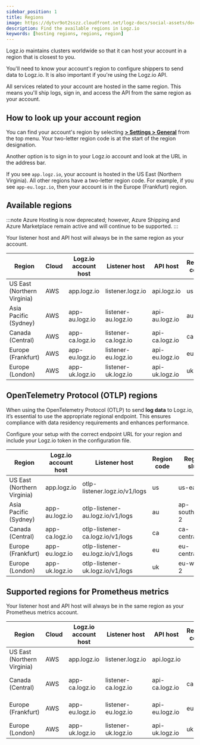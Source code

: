 ```yaml
---
sidebar_position: 1
title: Regions
image: https://dytvr9ot2sszz.cloudfront.net/logz-docs/social-assets/docs-social.jpg
description: Find the available regions in Logz.io
keywords: [hosting regions, regions, region]
---
```


Logz.io maintains clusters worldwide so that it can host your account in a region that is closest to you.

You'll need to know your account's region to configure shippers to send data to Logz.io. It is also important if you're using the Logz.io API.

All services related to your account are hosted in the same region. This means you'll ship logs, sign in, and access the API from the same region as your account.


## How to look up your account region

You can find your account's region by selecting [**<i class="li li-gear"></i> > Settings > General**](https://app.logz.io/#/dashboard/settings/general) from the top menu. Your two-letter region code is at the start of the region designation. 

Another option is to sign in to your Logz.io account and look at the URL in the address bar.

If you see `app.logz.io`, your account is hosted in the US East (Northern Virginia).
All other regions have a two-letter region code.
For example, if you see `app-eu.logz.io`, then your account is in the Europe (Frankfurt) region.


## Available regions

:::note
Azure Hosting is now deprecated; however, Azure Shipping and Azure Marketplace remain active and will continue to be supported.
:::

Your listener host and API host will always be in the same region as your account.

| Region | Cloud | Logz.io account host | Listener host | API host | Region code | Region slug |
|---|---|---|---|---|---|---|
|US East (Northern Virginia)|AWS|app.logz.io|listener.logz.io|api.logz.io|us | us-east-1|	 
|Asia Pacific (Sydney)|AWS|app-au.logz.io|listener-au.logz.io|api-au.logz.io|au|ap-southeast-2|
|Canada (Central)	|AWS|app-ca.logz.io|listener-ca.logz.io	|api-ca.logz.io|ca|ca-central-1|
|Europe (Frankfurt)|AWS|app-eu.logz.io|listener-eu.logz.io|api-eu.logz.io|eu|eu-central-1|
|Europe (London)|AWS|app-uk.logz.io|listener-uk.logz.io|api-uk.logz.io|uk|eu-west-2|

## OpenTelemetry Protocol (OTLP) regions


When using the OpenTelemetry Protocol (OTLP) to send **log data** to Logz.io, it’s essential to use the appropriate regional endpoint. This ensures compliance with data residency requirements and enhances performance.

Configure your setup with the correct endpoint URL for your region and include your Logz.io token in the configuration file.


| Region | Logz.io account host | Listener host | Region code | Region slug |
|---|---|---|---|---|
|US East (Northern Virginia)|app.logz.io|otlp-listener.logz.io/v1/logs|us | us-east-1|	 
|Asia Pacific (Sydney)|app-au.logz.io|otlp-listener-au.logz.io/v1/logs|au|ap-southeast-2|
|Canada (Central) |app-ca.logz.io|otlp-listener-ca.logz.io/v1/logs	|ca|ca-central-1|
|Europe (Frankfurt) |app-eu.logz.io|otlp-listener-eu.logz.io/v1/logs|eu|eu-central-1|
|Europe (London) |app-uk.logz.io|otlp-listener-uk.logz.io/v1/logs|uk|eu-west-2|




## Supported regions for Prometheus metrics


Your listener host and API host will always be in the same region as your Prometheus metrics account.

| Region | Cloud | Logz.io account host | Listener host | API host | Region code | Region slug |
|---|---|---|---|---|---|---|
|US East (Northern Virginia)|AWS|app.logz.io|listener.logz.io|api.logz.io| | us-east-1|	 
|Canada (Central)	|AWS|app-ca.logz.io|listener-ca.logz.io	|api-ca.logz.io|ca|ca-central-1|
|Europe (Frankfurt)|AWS|app-eu.logz.io|listener-eu.logz.io|api-eu.logz.io|eu|eu-central-1|
|Europe (London)|AWS|app-uk.logz.io|listener-uk.logz.io|api-uk.logz.io|uk|eu-west-2|




